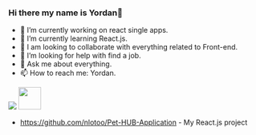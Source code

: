 ### Hi there my name is Yordan👋


- 🔭 I’m currently working on react single apps.
- 🌱 I’m currently learning React.js.
- 👯 I am looking to collaborate with everything related to Front-end.
- 🤔 I’m looking for help with find a job.
- 💬 Ask me about everything.
- 📫 How to reach me: Yordan.

<img src="https://camo.githubusercontent.com/992babdffd8c74a1502de375fbdf7e4d54773242/68747470733a2f2f6d656469612e67697068792e636f6d2f6d656469612f53576f536b4e36447854737a71494b4571762f67697068792e676966" /> 


<img src="https://github.com/TheDudeThatCode/TheDudeThatCode/blob/master/Assets/Developer.gif" width="45" />


- https://github.com/nlotoo/Pet-HUB-Application  - My React.js project


